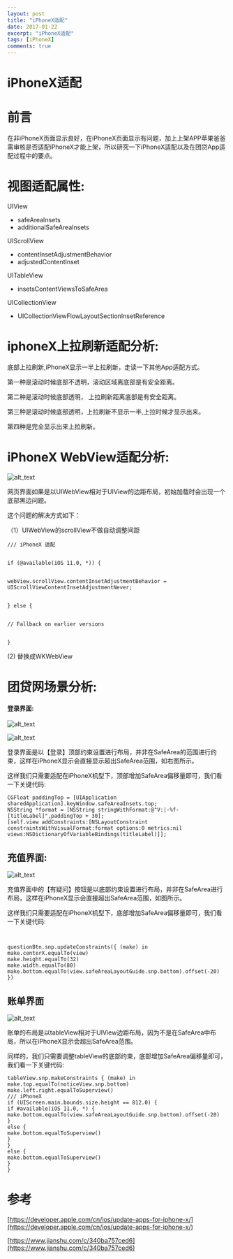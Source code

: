 ```yaml
---
layout: post
title: "iPhoneX适配"
date: 2017-01-22
excerpt: "iPhoneX适配"
tags: [iPhoneX]
comments: true
---
```



# iPhoneX适配


# 前言

在非iPhoneX页面显示良好，在iPhoneX页面显示有问题，加上上架APP苹果爸爸需审核是否适配iPhoneX才能上架，所以研究一下iPhoneX适配以及在团贷App适配过程中的要点。


# 视图适配属性:

UIView



*   safeAreaInsets
*   additionalSafeAreaInsets

UIScrollView



*   contentInsetAdjustmentBehavior
*   adjustedContentInset

UITableView



*   insetsContentViewsToSafeArea

UICollectionView



*    UICollectionViewFlowLayoutSectionInsetReference


# iphoneX上拉刷新适配分析:

底部上拉刷新,iPhoneX显示一半上拉刷新，走读一下其他App适配方式。

第一种是滚动时候底部不透明，滚动区域离底部是有安全距离。

第二种是滚动时候底部透明， 上拉刷新距离底部是有安全距离。

第三种是滚动时候底部透明，上拉刷新不显示一半,上拉时候才显示出来。

第四种是完全显示出来上拉刷新。


# iPhoneX WebView适配分析:



 

![alt_text](/assets/img/iPhoneX-0.png "image_tooltip")


网页界面如果是以UIWebView相对于UIView的边距布局，初始加载时会出现一个底部黑边问题。

这个问题的解决方式如下：

（1）UIWebView的scrollView不做自动调整间距 


```
/// iPhoneX 适配


if (@available(iOS 11.0, *)) {


webView.scrollView.contentInsetAdjustmentBehavior = UIScrollViewContentInsetAdjustmentNever;


} else {


// Fallback on earlier versions


}
```


(2) 替换成WKWebView


# 团贷网场景分析:


#### 登录界面: 



 

![alt_text](/assets/img/iPhoneX-1.png "image_tooltip")

 
![alt_text](/assets/img/iPhoneX-2.png "image_tooltip")


登录界面是以【登录】顶部约束设置进行布局，并非在SafeArea的范围进行约束，这样在iPhoneX显示会直接显示超出SafeArea范围，如右图所示。

这样我们只需要适配在iPhoneX机型下，顶部增加SafeArea偏移量即可，我们看一下关键代码:


```
CGFloat paddingTop = [UIApplication sharedApplication].keyWindow.safeAreaInsets.top; 
NSString *format = [NSString stringWithFormat:@"V:|-%f-[titleLabel]",paddingTop + 30];
[self.view addConstraints:[NSLayoutConstraint constraintsWithVisualFormat:format options:0 metrics:nil views:NSDictionaryOfVariableBindings(titleLabel)]];
```



## 充值界面:



 

![alt_text](/assets/img/iPhoneX-3.png "image_tooltip")


充值界面中的【有疑问】按钮是以底部约束设置进行布局，并非在SafeArea进行布局，这样在iPhoneX显示会直接超出SafeArea范围，如图所示。

这样我们只需要适配在iPhoneX机型下，底部增加SafeArea偏移量即可，我们看一下关键代码:


```


questionBtn.snp.updateConstraints({ (make) in
make.centerX.equalTo(view)
make.height.equalTo(32)
make.width.equalTo(80)
make.bottom.equalTo(view.safeAreaLayoutGuide.snp.bottom).offset(-20)
})
```



## 账单界面


 

![alt_text](/assets/img/iPhoneX-4.png "image_tooltip")


账单的布局是以tableView相对于UIView边距布局，因为不是在SafeArea中布局，所以在iPhoneX显示会超出SafeArea范围。

同样的，我们只需要调整tableView的底部约束，底部增加SafeArea偏移量即可，我们看一下关键代码:




```
tableView.snp.makeConstraints { (make) in
make.top.equalTo(noticeView.snp.bottom)
make.left.right.equalToSuperview()
/// iPhoneX
if (UIScreen.main.bounds.size.height == 812.0) {
if #available(iOS 11.0, *) {
make.bottom.equalTo(view.safeAreaLayoutGuide.snp.bottom).offset(-20)
}
else {
make.bottom.equalToSuperview()
}
}
else {
make.bottom.equalToSuperview()
}
}
```



# 参考

[https://developer.apple.com/cn/ios/update-apps-for-iphone-x/](https://developer.apple.com/cn/ios/update-apps-for-iphone-x/)

[https://www.jianshu.com/c/340ba757ced6](https://www.jianshu.com/c/340ba757ced6)

